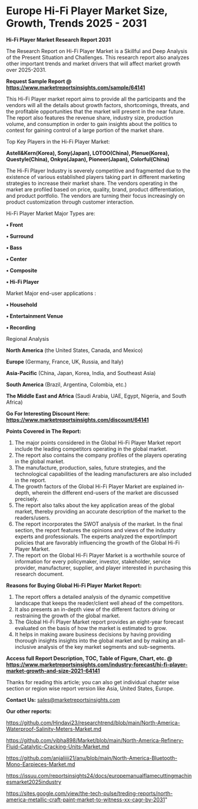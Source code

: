 # Europe Hi-Fi Player Market Size, Growth, Trends 2025 - 2031

<strong>Hi-Fi Player Market Research Report 2031</strong>

The Research Report on Hi-Fi Player Market is a Skillful and Deep Analysis of the Present Situation and Challenges. This research report also analyzes other important trends and market drivers that will affect market growth over 2025-2031.

<strong>Request Sample Report @ <a href=https://www.marketreportsinsights.com/sample/64141>https://www.marketreportsinsights.com/sample/64141</a></strong>

This Hi-Fi Player market report aims to provide all the participants and the vendors will all the details about growth factors, shortcomings, threats, and the profitable opportunities that the market will present in the near future. The report also features the revenue share, industry size, production volume, and consumption in order to gain insights about the politics to contest for gaining control of a large portion of the market share.

Top Key Players in the Hi-Fi Player Market:

<strong>Astell&Kern(Korea), Sony(Japan), LOTOO(China), Plenue(Korea), Questyle(China), Onkyo(Japan), Pioneer(Japan), Colorful(China)</strong>

The Hi-Fi Player Industry is severely competitive and fragmented due to the existence of various established players taking part in different marketing strategies to increase their market share. The vendors operating in the market are profiled based on price, quality, brand, product differentiation, and product portfolio. The vendors are turning their focus increasingly on product customization through customer interaction.

Hi-Fi Player Market Major Types are:

<strong>• Front

• Surround

• Bass

• Center

• Composite

• Hi-Fi Player</strong>

Market Major end-user applications :

<strong>• Household

• Entertainment Venue

• Recording</strong>

Regional Analysis

</u><strong><b>North America</b></strong> (the United States, Canada, and Mexico)

<strong><b>Europe </b></strong>(Germany, France, UK, Russia, and Italy)

<strong><b>Asia-Pacific</b></strong> (China, Japan, Korea, India, and Southeast Asia)

<strong><b>South America</b></strong> (Brazil, Argentina, Colombia, etc.)

<strong><b>The Middle East and Africa</b></strong> (Saudi Arabia, UAE, Egypt, Nigeria, and South Africa)

<strong>Go For Interesting Discount Here: <a href=https://www.marketreportsinsights.com/discount/64141>https://www.marketreportsinsights.com/discount/64141</a></strong>

<strong>Points Covered in The Report:</strong>
<ol>
  <li>The major points considered in the Global Hi-Fi Player Market report include the leading competitors operating in the global market.</li>
  <li>The report also contains the company profiles of the players operating in the global market.</li>
  <li>The manufacture, production, sales, future strategies, and the technological capabilities of the leading manufacturers are also included in the report.</li>
  <li>The growth factors of the Global Hi-Fi Player Market are explained in-depth, wherein the different end-users of the market are discussed precisely.</li>
  <li>The report also talks about the key application areas of the global market, thereby providing an accurate description of the market to the readers/users.</li>
  <li>The report incorporates the SWOT analysis of the market. In the final section, the report features the opinions and views of the industry experts and professionals. The experts analyzed the export/import policies that are favorably influencing the growth of the Global Hi-Fi Player Market.</li>
  <li>The report on the Global Hi-Fi Player Market is a worthwhile source of information for every policymaker, investor, stakeholder, service provider, manufacturer, supplier, and player interested in purchasing this research document.</li>
</ol>
<strong>Reasons for Buying Global Hi-Fi Player Market Report:</strong>

<ol>
  <li>The report offers a detailed analysis of the dynamic competitive landscape that keeps the reader/client well ahead of the competitors.</li>
  <li>It also presents an in-depth view of the different factors driving or restraining the growth of the global market.</li>
  <li>The Global Hi-Fi Player Market report provides an eight-year forecast evaluated on the basis of how the market is estimated to grow.</li>
  <li>It helps in making aware business decisions by having providing thorough insights insights into the global market and by making an all-inclusive analysis of the key market segments and sub-segments.</li>
</ol>
<strong>Access full Report Description, TOC, Table of Figure, Chart, etc. @ <a href=https://www.marketreportsinsights.com/industry-forecast/hi-fi-player-market-growth-and-size-2021-64141>https://www.marketreportsinsights.com/industry-forecast/hi-fi-player-market-growth-and-size-2021-64141</a></strong>


Thanks for reading this article; you can also get individual chapter wise section or region wise report version like Asia, United States, Europe.

<strong>Contact Us:</strong>
sales@marketreportsinsights.com

<strong>Our other reports:</strong>

<a href=https://github.com/Hindavi23/researchtrend/blob/main/North-America-Waterproof-Salinity-Meters-Market.md>https://github.com/Hindavi23/researchtrend/blob/main/North-America-Waterproof-Salinity-Meters-Market.md</a>

<a href=https://github.com/vibha898/Market/blob/main/North-America-Refinery-Fluid-Catalytic-Cracking-Units-Market.md>https://github.com/vibha898/Market/blob/main/North-America-Refinery-Fluid-Catalytic-Cracking-Units-Market.md</a>

<a href=https://github.com/anjaliiii21/anu/blob/main/North-America-Bluetooth-Mono-Earpieces-Market.md>https://github.com/anjaliiii21/anu/blob/main/North-America-Bluetooth-Mono-Earpieces-Market.md</a>

<a href=https://issuu.com/reportsinsights24/docs/europemanualflamecuttingmachinesmarket2025industry>https://issuu.com/reportsinsights24/docs/europemanualflamecuttingmachinesmarket2025industry</a>

<a href=https://sites.google.com/view/the-tech-pulse/treding-reports/north-america-metallic-craft-paint-market-to-witness-xx-cagr-by-2031>https://sites.google.com/view/the-tech-pulse/treding-reports/north-america-metallic-craft-paint-market-to-witness-xx-cagr-by-2031</a>"
